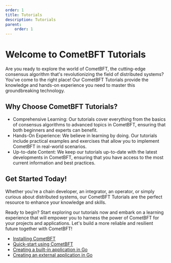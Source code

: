 ```yaml
---
order: 1
title: Tutorials
description: Tutorials
parent:
    order: 1
---
```


# Welcome to CometBFT Tutorials

Are you ready to explore the world of CometBFT, the cutting-edge consensus algorithm that's revolutionizing the
field of distributed systems? You've come to the right place! Our CometBFT Tutorials provide the knowledge
and hands-on experience you need to master this groundbreaking technology.

## Why Choose CometBFT Tutorials?

- Comprehensive Learning: Our tutorials cover everything from the basics of consensus algorithms to advanced topics in CometBFT, ensuring that both beginners and experts can benefit.
- Hands-On Experience: We believe in learning by doing. Our tutorials include practical examples and exercises that allow you to implement CometBFT in real-world scenarios.
- Up-to-date Content: We keep our tutorials up-to-date with the latest developments in CometBFT, ensuring that you have access to the most current information and best practices.

## Get Started Today!

Whether you're a chain developer, an integrator, an operator, or simply curious about distributed systems, our CometBFT Tutorials are the perfect resource to enhance your knowledge and skills.

Ready to begin? Start exploring our tutorials now and embark on a learning experience that will empower you to harness the power of CometBFT for your projects and applications. Let's build a more reliable and resilient future together with CometBFT!
- [Installing CometBFT](./install.md)
- [Quick-start using CometBFT](./quick-start.md)
- [Creating a built-in application in Go](./go-built-in.md)
- [Creating an external application in Go](./go.md)
